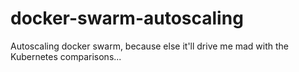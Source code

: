 # docker-swarm-autoscaling
Autoscaling docker swarm, because else it'll drive me mad with the Kubernetes comparisons...
